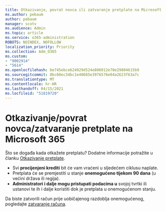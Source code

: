 ```yaml
---
title: Otkazivanje, povrat novca ili zatvaranje pretplate na Microsoft 365
ms.author: pebaum
author: pebaum
manager: scotv
ms.audience: Admin
ms.topic: article
ms.service: o365-administration
ROBOTS: NOINDEX, NOFOLLOW
localization_priority: Priority
ms.collection: Adm_O365
ms.custom:
- "9002914"
- "5614"
ms.openlocfilehash: be745ebce624929d524e806012e70e29804615b9
ms.sourcegitcommit: 8bc60ec34bc1e40685e3976576e04a2623f63a7c
ms.translationtype: MT
ms.contentlocale: hr-HR
ms.lasthandoff: 04/15/2021
ms.locfileid: "51819720"
---
```

# <a name="cancelrefundclose-your-microsoft-365-subscription"></a>Otkazivanje/povrat novca/zatvaranje pretplate na Microsoft 365

Što se događa kada otkažete pretplatu? Dodatne informacije potražite u članku [Otkazivanje pretplate](https://docs.microsoft.com/microsoft-365/commerce/subscriptions/cancel-your-subscription?view=o365-worldwide).

- Svi **procijenjeni krediti** bit će vam vraćeni u sljedećem ciklusu naplate.
- Pretplata će se premjestiti u stanje **onemogućeno tijekom 90 dana** (u većini država ili regija).
- **Administratori i dalje mogu pristupati podacima u** svojoj tvrtki ili ustanovi te ih i dalje koristiti dok je pretplata u onemogućenom stanju.

Da biste zatvorili račun prije uobičajenog razdoblja onemogućenog, pogledajte [zatvaranje računa](https://docs.microsoft.com/microsoft-365/commerce/close-your-account?view=o365-worldwide).
